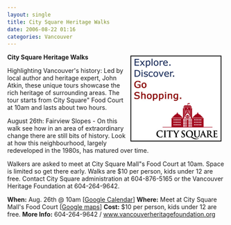 ```yaml
---
layout: single
title: City Square Heritage Walks
date: 2006-08-22 01:16
categories: Vancouver
---
```

<a href="/public/uploads/2006/explore.jpg" rel="lightbox"><img src="/public/uploads/2006/explore.jpg" alt="explore.jpg" title="explore.jpg" style="margin: 5px 10px; padding: 3px" align="right" border="2" height="188" width="200" /></a>

<strong>City Square Heritage Walks</strong>

Highlighting Vancouver's history: Led by local author and heritage expert, John Atkin, these unique tours showcase the rich heritage of surrounding areas. The tour starts from City Square&quot; Food Court at 10am and lasts about two hours.

August 26th: Fairview Slopes - On this walk see how in an area of extraordinary change there are still bits of history. Look at how this neighbourhood, largely redeveloped in the 1980s, has matured over time.

Walkers are asked to meet at City Square Mall&quot;s Food Court at 10am. Space is limited so get there early. Walks are $10 per person, kids under 12 are free. Contact City Square administration at 604-876-5165 or the Vancouver Heritage Foundation at 604-264-9642.

<strong>When:</strong> Aug. 26th @ 10am [<a href="http://www.google.com/calendar/event?action=TEMPLATE&amp;tmeid=ZTRvdDYxb3VhaGthNGxsMWQwNGF1dHYxZmcgYnIwbmZqaDYyNjQ1YXJoMmJ1azNzYWY5ODRAZ3JvdXAuY2FsZW5kYXIuZ29vZ2xlLmNvbQ&amp;tmsrc=YnIwbmZqaDYyNjQ1YXJoMmJ1azNzYWY5ODRAZ3JvdXAuY2FsZW5kYXIuZ29vZ2xlLmNvbQ" target="_blank">Google Calendar</a>]
<strong>Where:</strong> Meet at City Square Mall's Food Court [<a href="http://maps.google.ca/maps?f=q&amp;hl=en&amp;q=555+W+12th+Ave,+Vancouver,+BC&amp;ie=UTF8&amp;z=14&amp;ll=49.264892,-123.116312&amp;spn=0.0205,0.084801&amp;om=1&amp;iwloc=A">Google maps</a>]
<strong>Cost:</strong> $10 per person, kids under 12 are free.
<strong>More Info:</strong> 604-264-9642 / <a href="http://www.vancouverheritagefoundation.org">www.vancouverheritagefoundation.org</a>
